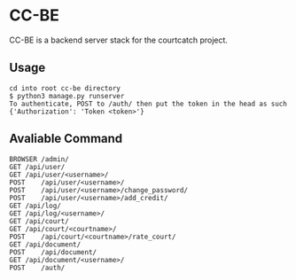# CC-BE

CC-BE is a backend server stack for the courtcatch project.


## Usage

	cd into root cc-be directory
	$ python3 manage.py runserver
	To authenticate, POST to /auth/ then put the token in the head as such {'Authorization': 'Token <token>'}

## Avaliable Command

	BROWSER	/admin/
	GET	/api/user/
	GET	/api/user/<username>/
	POST	/api/user/<username>/
	POST	/api/user/<username>/change_password/
	POST	/api/user/<username>/add_credit/
	GET	/api/log/
	GET	/api/log/<username>/
	GET	/api/court/
	GET	/api/court/<courtname>/
	POST	/api/court/<courtname>/rate_court/
	GET	/api/document/
	POST	/api/document/
	GET	/api/document/<username>/
	POST	/auth/

